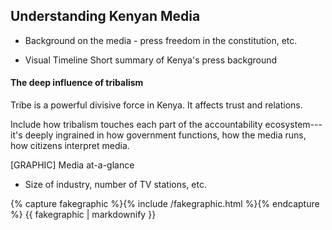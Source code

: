 ## Understanding Kenyan Media

-   Background on the media - press freedom in the constitution, etc.

- Visual Timeline Short summary of Kenya's press background

#### The deep influence of tribalism

Tribe is a powerful divisive force in Kenya. It affects trust and relations.

Include how tribalism touches each part of the accountability ecosystem---it's deeply ingrained in how government functions, how the media runs, how citizens interpret media.

[GRAPHIC] Media at-a-glance

-   Size of industry, number of TV stations, etc.

{% capture fakegraphic %}{% include /fakegraphic.html %}{% endcapture %}
{{ fakegraphic | markdownify }}
